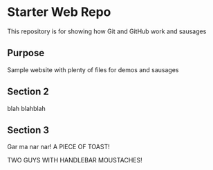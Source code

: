 # Starter Web Repo

This repository is for showing how Git and GitHub work and sausages

## Purpose

Sample website with plenty of files for demos and sausages

## Section 2

blah blahblah

## Section 3
Gar ma nar nar!
A PIECE OF TOAST!

TWO GUYS WITH HANDLEBAR MOUSTACHES!

